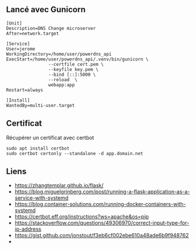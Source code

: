 
## Lancé avec Gunicorn

```systemd
[Unit]
Description=DNS Change microserver
After=network.target

[Service]
User=jerome
WorkingDirectory=/home/user/powerdns_api
ExecStart=/home/user/powerdns_api/.venv/bin/gunicorn \
                --certfile cert.pem \
                --keyfile key.pem \
                --bind [::]:5000 \
                --reload  \
                webapp:app
Restart=always

[Install]
WantedBy=multi-user.target
```

## Certificat

Récupérer un certificat avec certbot

```shell
sudo apt install certbot
sudo certbot certonly --standalone -d app.domain.net
```

## Liens

- <https://zhangtemplar.github.io/flask/>
- <https://blog.miguelgrinberg.com/post/running-a-flask-application-as-a-service-with-systemd>
- <https://blog.container-solutions.com/running-docker-containers-with-systemd>
- <https://certbot.eff.org/instructions?ws=apache&os=pip>
- <https://stackoverflow.com/questions/49306970/correct-input-type-for-ip-address>
- <https://gist.github.com/jonstout/f3eb6cf002ebe610a48ade6b9f948762>
- 